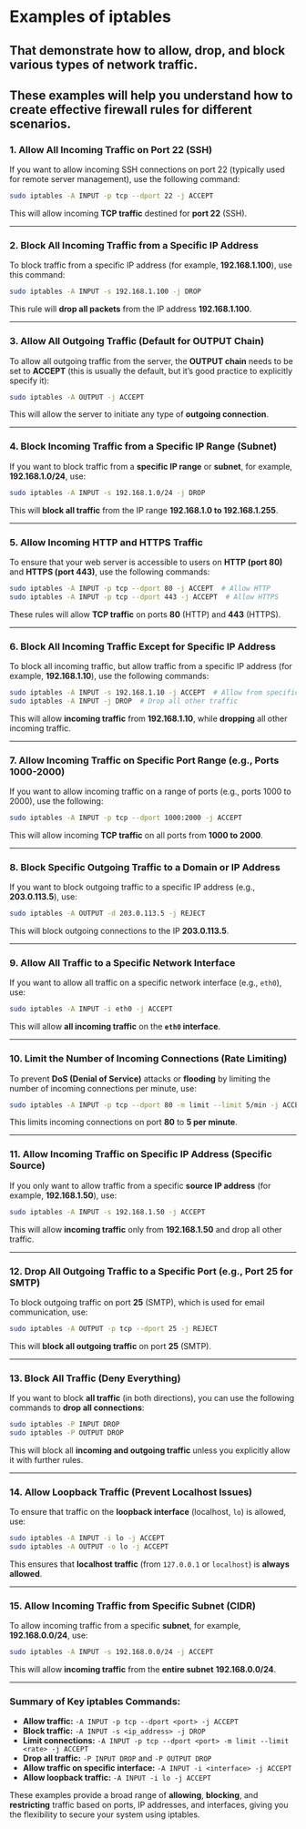 
# Examples of **iptables** 
## That demonstrate how to **allow**, **drop**, and **block** various types of network traffic.
## These examples will help you understand how to create effective firewall rules for different scenarios.

### **1. Allow All Incoming Traffic on Port 22 (SSH)**

If you want to allow incoming SSH connections on port 22 (typically used for remote server management), use the following command:

```bash
sudo iptables -A INPUT -p tcp --dport 22 -j ACCEPT
```

This will allow incoming **TCP traffic** destined for **port 22** (SSH).

---

### **2. Block All Incoming Traffic from a Specific IP Address**

To block traffic from a specific IP address (for example, **192.168.1.100**), use this command:

```bash
sudo iptables -A INPUT -s 192.168.1.100 -j DROP
```

This rule will **drop all packets** from the IP address **192.168.1.100**.

---

### **3. Allow All Outgoing Traffic (Default for OUTPUT Chain)**

To allow all outgoing traffic from the server, the **OUTPUT chain** needs to be set to **ACCEPT** (this is usually the default, but it’s good practice to explicitly specify it):

```bash
sudo iptables -A OUTPUT -j ACCEPT
```

This will allow the server to initiate any type of **outgoing connection**.

---

### **4. Block Incoming Traffic from a Specific IP Range (Subnet)**

If you want to block traffic from a **specific IP range** or **subnet**, for example, **192.168.1.0/24**, use:

```bash
sudo iptables -A INPUT -s 192.168.1.0/24 -j DROP
```

This will **block all traffic** from the IP range **192.168.1.0 to 192.168.1.255**.

---

### **5. Allow Incoming HTTP and HTTPS Traffic**

To ensure that your web server is accessible to users on **HTTP (port 80)** and **HTTPS (port 443)**, use the following commands:

```bash
sudo iptables -A INPUT -p tcp --dport 80 -j ACCEPT  # Allow HTTP
sudo iptables -A INPUT -p tcp --dport 443 -j ACCEPT  # Allow HTTPS
```

These rules will allow **TCP traffic** on ports **80** (HTTP) and **443** (HTTPS).

---

### **6. Block All Incoming Traffic Except for Specific IP Address**

To block all incoming traffic, but allow traffic from a specific IP address (for example, **192.168.1.10**), use the following commands:

```bash
sudo iptables -A INPUT -s 192.168.1.10 -j ACCEPT  # Allow from specific IP
sudo iptables -A INPUT -j DROP  # Drop all other traffic
```

This will allow **incoming traffic** from **192.168.1.10**, while **dropping** all other incoming traffic.

---

### **7. Allow Incoming Traffic on Specific Port Range (e.g., Ports 1000-2000)**

If you want to allow incoming traffic on a range of ports (e.g., ports 1000 to 2000), use the following:

```bash
sudo iptables -A INPUT -p tcp --dport 1000:2000 -j ACCEPT
```

This will allow incoming **TCP traffic** on all ports from **1000 to 2000**.

---

### **8. Block Specific Outgoing Traffic to a Domain or IP Address**

If you want to block outgoing traffic to a specific IP address (e.g., **203.0.113.5**), use:

```bash
sudo iptables -A OUTPUT -d 203.0.113.5 -j REJECT
```

This will block outgoing connections to the IP **203.0.113.5**.

---

### **9. Allow All Traffic to a Specific Network Interface**

If you want to allow all traffic on a specific network interface (e.g., `eth0`), use:

```bash
sudo iptables -A INPUT -i eth0 -j ACCEPT
```

This will allow **all incoming traffic** on the **`eth0` interface**.

---

### **10. Limit the Number of Incoming Connections (Rate Limiting)**

To prevent **DoS (Denial of Service)** attacks or **flooding** by limiting the number of incoming connections per minute, use:

```bash
sudo iptables -A INPUT -p tcp --dport 80 -m limit --limit 5/min -j ACCEPT
```

This limits incoming connections on port **80** to **5 per minute**.

---

### **11. Allow Incoming Traffic on Specific IP Address (Specific Source)**

If you only want to allow traffic from a specific **source IP address** (for example, **192.168.1.50**), use:

```bash
sudo iptables -A INPUT -s 192.168.1.50 -j ACCEPT
```

This will allow **incoming traffic** only from **192.168.1.50** and drop all other traffic.

---

### **12. Drop All Outgoing Traffic to a Specific Port (e.g., Port 25 for SMTP)**

To block outgoing traffic on port **25** (SMTP), which is used for email communication, use:

```bash
sudo iptables -A OUTPUT -p tcp --dport 25 -j REJECT
```

This will **block all outgoing traffic** on port **25** (SMTP).

---

### **13. Block All Traffic (Deny Everything)**

If you want to block **all traffic** (in both directions), you can use the following commands to **drop all connections**:

```bash
sudo iptables -P INPUT DROP
sudo iptables -P OUTPUT DROP
```

This will block all **incoming and outgoing traffic** unless you explicitly allow it with further rules.

---

### **14. Allow Loopback Traffic (Prevent Localhost Issues)**

To ensure that traffic on the **loopback interface** (localhost, `lo`) is allowed, use:

```bash
sudo iptables -A INPUT -i lo -j ACCEPT
sudo iptables -A OUTPUT -o lo -j ACCEPT
```

This ensures that **localhost traffic** (from `127.0.0.1` or `localhost`) is **always allowed**.

---

### **15. Allow Incoming Traffic from Specific Subnet (CIDR)**

To allow incoming traffic from a specific **subnet**, for example, **192.168.0.0/24**, use:

```bash
sudo iptables -A INPUT -s 192.168.0.0/24 -j ACCEPT
```

This will allow **incoming traffic** from the **entire subnet** **192.168.0.0/24**.

---

### **Summary of Key iptables Commands:**

- **Allow traffic:** `-A INPUT -p tcp --dport <port> -j ACCEPT`
- **Block traffic:** `-A INPUT -s <ip_address> -j DROP`
- **Limit connections:** `-A INPUT -p tcp --dport <port> -m limit --limit <rate> -j ACCEPT`
- **Drop all traffic:** `-P INPUT DROP` and `-P OUTPUT DROP`
- **Allow traffic on specific interface:** `-A INPUT -i <interface> -j ACCEPT`
- **Allow loopback traffic:** `-A INPUT -i lo -j ACCEPT`

These examples provide a broad range of **allowing**, **blocking**, and **restricting** traffic based on ports, IP addresses, and interfaces, giving you the flexibility to secure your system using iptables.

